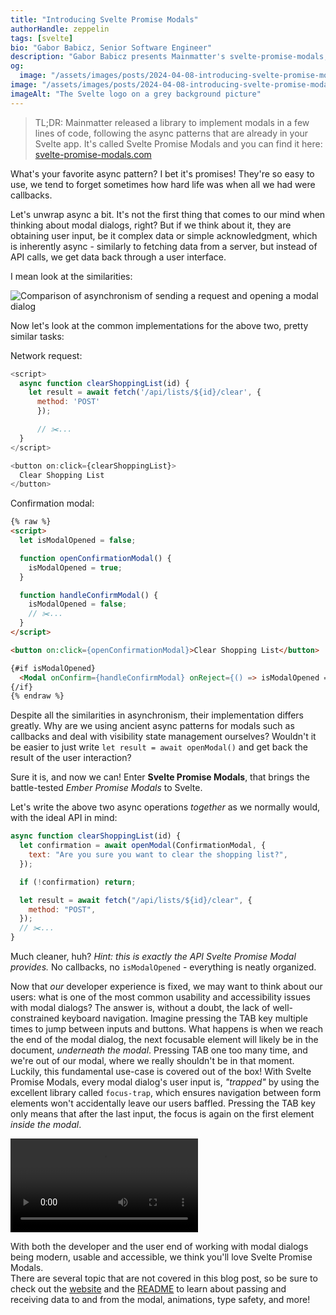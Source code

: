 ```yaml
---
title: "Introducing Svelte Promise Modals"
authorHandle: zeppelin
tags: [svelte]
bio: "Gabor Babicz, Senior Software Engineer"
description: "Gabor Babicz presents Mainmatter's svelte-promise-modals, a library to implement modals in a few lines of code, following the async patterns that are already in your Svelte app"
og:
  image: "/assets/images/posts/2024-04-08-introducing-svelte-promise-modals/og-image.png"
image: "/assets/images/posts/2024-04-08-introducing-svelte-promise-modals/header-visual.png"
imageAlt: "The Svelte logo on a grey background picture"
---
```


> TL;DR: Mainmatter released a library to implement modals in a few lines of code, following the async patterns that are already in your Svelte app. It's called Svelte Promise Modals and you can find it here: [svelte-promise-modals.com](https://svelte-promise-modals.com)

What's your favorite async pattern? I bet it's promises! They're so easy to use, we tend to forget sometimes how hard life was when all we had were callbacks.

Let's unwrap async a bit. It's not the first thing that comes to our mind when thinking about modal dialogs, right? But if we think about it, they are obtaining user input, be it complex data or simple acknowledgment, which is inherently async - similarly to fetching data from a server, but instead of API calls, we get data back through a user interface.

I mean look at the similarities:

![Comparison of asynchronism of sending a request and opening a modal dialog](/assets/images/posts/2024-04-08-introducing-svelte-promise-modals/async-comparison.png)

Now let's look at the common implementations for the above two, pretty similar tasks:

Network request:

```js
<script>
  async function clearShoppingList(id) {
    let result = await fetch('/api/lists/${id}/clear', {
      method: 'POST'
	  });

	  // ✂️...
  }
</script>

<button on:click={clearShoppingList}>
  Clear Shopping List
</button>
```

Confirmation modal:

<!-- prettier-ignore -->
```html
{% raw %}
<script>
  let isModalOpened = false;

  function openConfirmationModal() {
    isModalOpened = true;
  }

  function handleConfirmModal() {
    isModalOpened = false;
    // ✂️...
  }
</script>

<button on:click={openConfirmationModal}>Clear Shopping List</button>

{#if isModalOpened}
  <Modal onConfirm={handleConfirmModal} onReject={() => isModalOpened = false} />
{/if}
{% endraw %}
```

Despite all the similarities in asynchronism, their implementation differs greatly. Why are we using ancient async patterns for modals such as callbacks and deal with visibility state management ourselves? Wouldn't it be easier to just write `let result = await openModal()` and get back the result of the user interaction?

Sure it is, and now we can! Enter **Svelte Promise Modals**, that brings the battle-tested _Ember Promise Modals_ to Svelte.

Let's write the above two async operations _together_ as we normally would, with the ideal API in mind:

```js
async function clearShoppingList(id) {
  let confirmation = await openModal(ConfirmationModal, {
    text: "Are you sure you want to clear the shopping list?",
  });

  if (!confirmation) return;

  let result = await fetch("/api/lists/${id}/clear", {
    method: "POST",
  });
  // ✂️...
}
```

Much cleaner, huh? _Hint: this is exactly the API Svelte Promise Modal provides._ No callbacks, no `isModalOpened` - everything is neatly organized.

Now that _our_ developer experience is fixed, we may want to think about our users: what is one of the most common usability and accessibility issues with modal dialogs? The answer is, without a doubt, the lack of well-constrained keyboard navigation. Imagine pressing the TAB key multiple times to jump between inputs and buttons. What happens is when we reach the end of the modal dialog, the next focusable element will likely be in the document, _underneath the modal_. Pressing TAB one too many time, and we're out of our modal, where we really shouldn't be in that moment.  
Luckily, this fundamental use-case is covered out of the box! With Svelte Promise Modals, every modal dialog's user input is, _"trapped"_ by using the excellent library called `focus-trap`, which ensures navigation between form elements won't accidentally leave our users baffled. Pressing the TAB key only means that after the last input, the focus is again on the first element _inside the modal_.

![Video showing tab cycle of focusable elements inside a modal dialog](/assets/images/posts/2024-04-08-introducing-svelte-promise-modals/focus-cycle.mp4#video)

With both the developer and the user end of working with modal dialogs being modern, usable and accessible, we think you'll love Svelte Promise Modals.  
There are several topic that are not covered in this blog post, so be sure to check out the [website](https://svelte-promise-modals.com) and the [README](https://github.com/mainmatter/svelte-promise-modals?tab=readme-ov-file) to learn about passing and receiving data to and from the modal, animations, type safety, and more!
